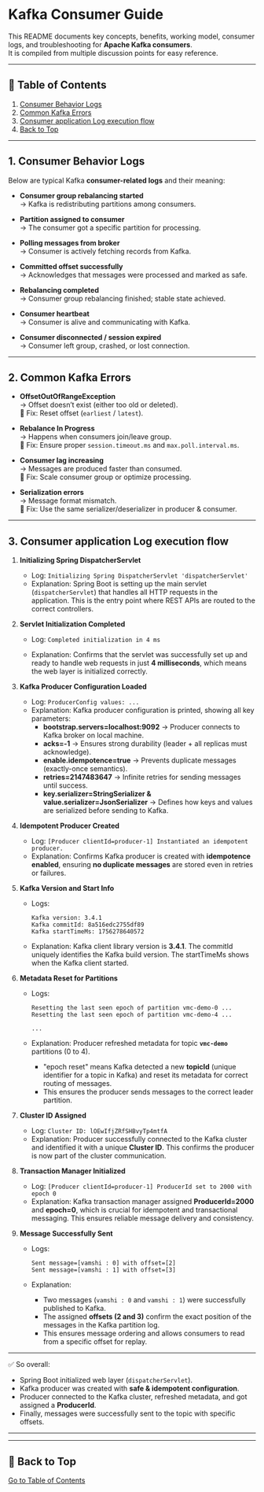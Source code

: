 # Kafka Consumer Guide

This README documents key concepts, benefits, working model, consumer logs, and troubleshooting for **Apache Kafka consumers**.  
It is compiled from multiple discussion points for easy reference.

---

## 📑 Table of Contents
1. [Consumer Behavior Logs](#1-consumer-behavior-logs)
2. [Common Kafka Errors](#2-common-kafka-errors)
3. [Consumer application Log execution flow](#3-consumer-application-log-execution-flow)
4. [Back to Top](#-back-to-top)

---

## 1. Consumer Behavior Logs
Below are typical Kafka **consumer-related logs** and their meaning:

- **Consumer group rebalancing started**  
  → Kafka is redistributing partitions among consumers.  

- **Partition assigned to consumer**  
  → The consumer got a specific partition for processing.  

- **Polling messages from broker**  
  → Consumer is actively fetching records from Kafka.  

- **Committed offset successfully**  
  → Acknowledges that messages were processed and marked as safe.  

- **Rebalancing completed**  
  → Consumer group rebalancing finished; stable state achieved.  

- **Consumer heartbeat**  
  → Consumer is alive and communicating with Kafka.  

- **Consumer disconnected / session expired**  
  → Consumer left group, crashed, or lost connection.  

---

## 2. Common Kafka Errors
- **OffsetOutOfRangeException**  
  → Offset doesn’t exist (either too old or deleted).  
  🔹 Fix: Reset offset (`earliest` / `latest`).  

- **Rebalance In Progress**  
  → Happens when consumers join/leave group.  
  🔹 Fix: Ensure proper `session.timeout.ms` and `max.poll.interval.ms`.  

- **Consumer lag increasing**  
  → Messages are produced faster than consumed.  
  🔹 Fix: Scale consumer group or optimize processing.  

- **Serialization errors**  
  → Message format mismatch.  
  🔹 Fix: Use the same serializer/deserializer in producer & consumer.  

---

## 3. Consumer application Log execution flow

1. **Initializing Spring DispatcherServlet**

   * Log:
     `Initializing Spring DispatcherServlet 'dispatcherServlet'`
   * Explanation:
     Spring Boot is setting up the main servlet (`dispatcherServlet`) that handles all HTTP requests in the application. This is the entry point where REST APIs are routed to the correct controllers.

2. **Servlet Initialization Completed**

   * Log:
     `Completed initialization in 4 ms`

   * Explanation:
     Confirms that the servlet was successfully set up and ready to handle web requests in just **4 milliseconds**, which means the web layer is initialized correctly.
3. **Kafka Producer Configuration Loaded**
   * Log:
     `ProducerConfig values: ...`
   * Explanation:
     Kafka producer configuration is printed, showing all key parameters:
     * **bootstrap.servers=localhost:9092** → Producer connects to Kafka broker on local machine.
     * **acks=-1** → Ensures strong durability (leader + all replicas must acknowledge).
     * **enable.idempotence=true** → Prevents duplicate messages (exactly-once semantics).
     * **retries=2147483647** → Infinite retries for sending messages until success.
     * **key.serializer=StringSerializer & value.serializer=JsonSerializer** → Defines how keys and values are serialized before sending to Kafka.

4. **Idempotent Producer Created**
   * Log:
     `[Producer clientId=producer-1] Instantiated an idempotent producer.`
   * Explanation:
     Confirms Kafka producer is created with **idempotence enabled**, ensuring **no duplicate messages** are stored even in retries or failures.

5. **Kafka Version and Start Info**
   * Logs:
     ```
     Kafka version: 3.4.1  
     Kafka commitId: 8a516edc2755df89  
     Kafka startTimeMs: 1756278640572

     ```

   * Explanation:
     Kafka client library version is **3.4.1**. The commitId uniquely identifies the Kafka build version. The startTimeMs shows when the Kafka client started.

6. **Metadata Reset for Partitions**

   * Logs:

     ```
     Resetting the last seen epoch of partition vmc-demo-0 ...
     Resetting the last seen epoch of partition vmc-demo-4 ...

     ...

     ```

   * Explanation:
     Producer refreshed metadata for topic **`vmc-demo`** partitions (0 to 4).
     * "epoch reset" means Kafka detected a new **topicId** (unique identifier for a topic in Kafka) and reset its metadata for correct routing of messages.
     * This ensures the producer sends messages to the correct leader partition.



7. **Cluster ID Assigned**
   * Log:
     `Cluster ID: lOEwIfjZRfSHBvyTp4mtfA`
   * Explanation:
     Producer successfully connected to the Kafka cluster and identified it with a unique **Cluster ID**. This confirms the producer is now part of the cluster communication.


8. **Transaction Manager Initialized**
   * Log:
     `[Producer clientId=producer-1] ProducerId set to 2000 with epoch 0`
   * Explanation:
     Kafka transaction manager assigned **ProducerId=2000** and **epoch=0**, which is crucial for idempotent and transactional messaging. This ensures reliable message delivery and consistency.

9. **Message Successfully Sent**

   * Logs:

     ```
     Sent message=[vamshi : 0] with offset=[2]  
     Sent message=[vamshi : 1] with offset=[3]

     ```
   * Explanation:
     * Two messages (`vamshi : 0` and `vamshi : 1`) were successfully published to Kafka.
     * The assigned **offsets (2 and 3)** confirm the exact position of the messages in the Kafka partition log.
     * This ensures message ordering and allows consumers to read from a specific offset for replay.

---

✅ So overall:

* Spring Boot initialized web layer (`dispatcherServlet`).
* Kafka producer was created with **safe & idempotent configuration**.
* Producer connected to the Kafka cluster, refreshed metadata, and got assigned a **ProducerId**.
* Finally, messages were successfully sent to the topic with specific offsets.


---


 

---

## 🔼 Back to Top
[Go to Table of Contents](#-table-of-contents)
